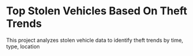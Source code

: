 # Top Stolen Vehicles Based On Theft Trends
This project analyzes stolen vehicle data to identify theft trends by time, type, location
